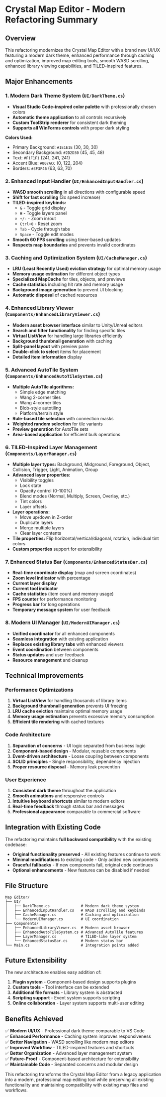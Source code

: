 # Crystal Map Editor - Modern Refactoring Summary

## Overview
This refactoring modernizes the Crystal Map Editor with a brand new UI/UX featuring a modern dark theme, enhanced performance through caching and optimization, improved map editing tools, smooth WASD scrolling, enhanced library viewing capabilities, and TILED-inspired features.

## Major Enhancements

### 1. Modern Dark Theme System (`UI/DarkTheme.cs`)
- **Visual Studio Code-inspired color palette** with professionally chosen colors
- **Automatic theme application** to all controls recursively
- **Custom ToolStrip renderer** for consistent dark theming
- **Supports all WinForms controls** with proper dark styling

**Colors Used:**
- Primary Background: `#1E1E1E` (30, 30, 30)
- Secondary Background: `#2D2D30` (45, 45, 48) 
- Text: `#F1F1F1` (241, 241, 241)
- Accent Blue: `#007ACC` (0, 122, 204)
- Borders: `#3F3F46` (63, 63, 70)

### 2. Enhanced Input Handler (`UI/EnhancedInputHandler.cs`)
- **WASD smooth scrolling** in all directions with configurable speed
- **Shift for fast scrolling** (3x speed increase)
- **TILED-inspired keybinds:**
  - `G` - Toggle grid display
  - `H` - Toggle layers panel
  - `+/-` - Zoom in/out
  - `Ctrl+0` - Reset zoom
  - `Tab` - Cycle through tabs
  - `Space` - Toggle edit modes
- **Smooth 60 FPS scrolling** using timer-based updates
- **Respects map boundaries** and prevents invalid coordinates

### 3. Caching and Optimization System (`UI/CacheManager.cs`)
- **LRU (Least Recently Used) eviction strategy** for optimal memory usage
- **Memory usage estimation** for different object types
- **Specialized MapCache** for tiles, objects, and previews
- **Cache statistics** including hit rate and memory usage
- **Background image generation** to prevent UI blocking
- **Automatic disposal** of cached resources

### 4. Enhanced Library Viewer (`Components/EnhancedLibraryViewer.cs`)
- **Modern asset browser interface** similar to Unity/Unreal editors
- **Search and filter functionality** for finding specific tiles
- **Virtual ListView** for handling large libraries efficiently
- **Background thumbnail generation** with caching
- **Split-panel layout** with preview pane
- **Double-click to select** items for placement
- **Detailed item information** display

### 5. Advanced AutoTile System (`Components/EnhancedAutoTileSystem.cs`)
- **Multiple AutoTile algorithms:**
  - Simple edge matching
  - Wang 2-corner tiles
  - Wang 4-corner tiles  
  - Blob-style autotiling
  - Platform/terrain style
- **Rule-based tile selection** with connection masks
- **Weighted random selection** for tile variants
- **Preview generation** for AutoTile sets
- **Area-based application** for efficient bulk operations

### 6. TILED-Inspired Layer Management (`Components/LayerManager.cs`)
- **Multiple layer types:** Background, Midground, Foreground, Object, Collision, Trigger, Light, Animation, Group
- **Advanced layer properties:**
  - Visibility toggles
  - Lock state
  - Opacity control (0-100%)
  - Blend modes (Normal, Multiply, Screen, Overlay, etc.)
  - Tint colors
  - Layer offsets
- **Layer operations:**
  - Move up/down in Z-order
  - Duplicate layers
  - Merge multiple layers
  - Clear layer contents
- **Tile properties:** Flip horizontal/vertical/diagonal, rotation, individual tint colors
- **Custom properties** support for extensibility

### 7. Enhanced Status Bar (`Components/EnhancedStatusBar.cs`)
- **Real-time coordinate display** (map and screen coordinates)
- **Zoom level indicator** with percentage
- **Current layer display** 
- **Current tool indicator**
- **Cache statistics** (item count and memory usage)
- **FPS counter** for performance monitoring
- **Progress bar** for long operations
- **Temporary message system** for user feedback

### 8. Modern UI Manager (`UI/ModernUIManager.cs`)
- **Unified coordinator** for all enhanced components
- **Seamless integration** with existing application
- **Replaces existing library tabs** with enhanced viewers
- **Event coordination** between components
- **Status updates** and user feedback
- **Resource management** and cleanup

## Technical Improvements

### Performance Optimizations
1. **Virtual ListView** for handling thousands of library items
2. **Background thumbnail generation** prevents UI freezing
3. **LRU cache eviction** maintains optimal memory usage
4. **Memory usage estimation** prevents excessive memory consumption
5. **Efficient tile rendering** with cached textures

### Code Architecture
1. **Separation of concerns** - UI logic separated from business logic
2. **Component-based design** - Modular, reusable components
3. **Event-driven architecture** - Loose coupling between components
4. **SOLID principles** - Single responsibility, dependency injection
5. **Proper resource disposal** - Memory leak prevention

### User Experience
1. **Consistent dark theme** throughout the application
2. **Smooth animations** and responsive controls
3. **Intuitive keyboard shortcuts** similar to modern editors
4. **Real-time feedback** through status bar and messages
5. **Professional appearance** comparable to commercial software

## Integration with Existing Code

The refactoring maintains **full backward compatibility** with the existing codebase:

- **Original functionality preserved** - All existing features continue to work
- **Minimal modifications** to existing code - Only added new components
- **Graceful fallbacks** - If new components fail, original code continues
- **Optional enhancements** - New features can be disabled if needed

## File Structure

```
Map Editor/
├── UI/
│   ├── DarkTheme.cs              # Modern dark theme system
│   ├── EnhancedInputHandler.cs   # WASD scrolling and keybinds
│   ├── CacheManager.cs           # Caching and optimization
│   └── ModernUIManager.cs        # UI coordination
├── Components/
│   ├── EnhancedLibraryViewer.cs  # Modern asset browser
│   ├── EnhancedAutoTileSystem.cs # Advanced AutoTile features
│   ├── LayerManager.cs           # TILED-like layer system
│   └── EnhancedStatusBar.cs      # Modern status bar
└── Main.cs                       # Integration points added
```

## Future Extensibility

The new architecture enables easy addition of:

1. **Plugin system** - Component-based design supports plugins
2. **Custom tools** - Tool interface can be extended
3. **Additional file formats** - Library system is abstracted
4. **Scripting support** - Event system supports scripting
5. **Online collaboration** - Layer system supports multi-user editing

## Benefits Achieved

✅ **Modern UI/UX** - Professional dark theme comparable to VS Code  
✅ **Enhanced Performance** - Caching system improves responsiveness  
✅ **Better Navigation** - WASD scrolling like modern map editors  
✅ **Improved Workflow** - TILED-inspired features and shortcuts  
✅ **Better Organization** - Advanced layer management system  
✅ **Future-Proof** - Component-based architecture for extensibility  
✅ **Maintainable Code** - Separated concerns and modular design  

This refactoring transforms the Crystal Map Editor from a legacy application into a modern, professional map editing tool while preserving all existing functionality and maintaining compatibility with existing map files and workflows.